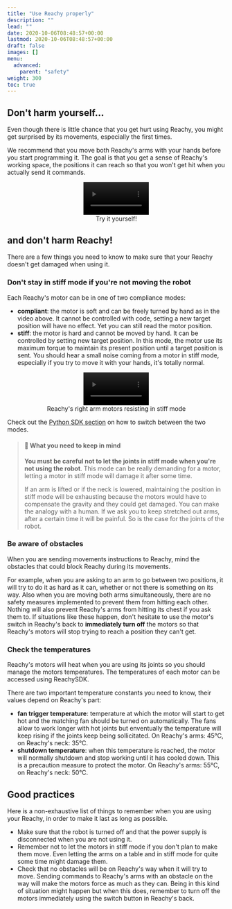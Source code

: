 ```yaml
---
title: "Use Reachy properly"
description: ""
lead: ""
date: 2020-10-06T08:48:57+00:00
lastmod: 2020-10-06T08:48:57+00:00
draft: false
images: []
menu:
  advanced:
    parent: "safety"
weight: 300
toc: true
---
```


## Don't harm yourself...

Even though there is little chance that you get hurt using Reachy, you might get surprised by its movements, especially the first times. 

We recommend that you move both Reachy's arms with your hands before you start programming it. The goal is that you get a sense of Reachy's working space, the positions it can reach so that you won't get hit when you actually send it commands.

<p align="center">
    <video controls="controls" width="30%" autoplay loop>
    <source type="video/mp4" src="movement_compliant.mp4"></source>
    <source type="video/webm" src="movement_compliant.webm"></source>
    </video>
    <br>
    Try it yourself!
</p>


## and don't harm Reachy!

There are a few things you need to know to make sure that your Reachy doesn't get damaged when using it.

### Don't stay in stiff mode if you're not moving the robot

Each Reachy's motor can be in one of two compliance modes:
* **compliant**: the motor is soft and can be freely turned by hand as in the video above.
It cannot be controlled with code, setting a new target position will have no effect. Yet you can still read the motor position.
* **stiff**: the motor is hard and cannot be moved by hand. It can be controlled by setting new target position. In this mode, the motor use its maximum torque to maintain its present position until a target position is sent. You should hear a small noise coming from a motor in stiff mode, especially if you try to move it with your hands, it's totally normal.

<p align="center">
    <video controls="controls" width="30%" autoplay loop>
    <source type="video/mp4" src="stiff.mp4"></source>
    <source type="video/webm" src="stiff.webm"></source>
    </video>
    <br>
    Reachy's right arm motors resisting in stiff mode
</p>

Check out the [Python SDK section](https://pollen-robotics.github.io/reachy-2021-docs/sdk/first-moves/arm/#from-the-joints) on how to switch between the two modes.


> #### :rotating_light: What you need to keep in mind
> **You must be careful not to let the joints in stiff mode when you're not using the robot**. This mode can be really demanding for a motor, letting a motor in stiff mode will damage it after some time.
>
> If an arm is lifted or if the neck is lowered, maintaining the position in stiff mode will be exhausting because the motors would have to compensate the gravity and they could get damaged.
> You can make the analogy with a human. If we ask you to keep stretched out arms, after a certain time it will be painful. So is the case for the joints of the robot.

### Be aware of obstacles

When you are sending movements instructions to Reachy, mind the obstacles that could block Reachy during its movements.

For example, when you are asking to an arm to go between two positions, it will try to do it as hard as it can, whether or not there is something on its way. Also when you are moving both arms simultaneously, there are no safety measures implemented to prevent them from hitting each other.
Nothing will also prevent Reachy's arms from hitting its chest if you ask them to.
If situations like these happen, don't hesitate to use the motor's switch in Reachy's back to **immediately turn off** the motors so that Reachy's motors will stop trying to reach a position they can't get.

### Check the temperatures

Reachy's motors will heat when you are using its joints so you should manage the motors temperatures.
The temperatures of each motor can be accessed using ReachySDK.

There are two important temperature constants you need to know, their values depend on Reachy's part:
* **fan trigger temperature**: temperature at which the motor will start to get hot and the matching fan should be turned on automatically. The fans allow to work longer with hot joints but enventually the temperature will keep rising if the joints keep being sollicitated. On Reachy's arms: 45°C, on Reachy's neck: 35°C.
* **shutdown temperature**: when this temperature is reached, the motor will normally shutdown and stop working until it has cooled down. This is a precaution measure to protect the motor. On Reachy's arms: 55°C, on Reachy's neck: 50°C.


## Good practices
Here is a non-exhaustive list of things to remember when you are using your Reachy, in order to make it last as long as possible.

- Make sure that the robot is turned off and that the power supply is disconnected when you are not using it.
- Remember not to let the motors in stiff mode if you don't plan to make them move. Even letting the arms on a table and in stiff mode for quite some time might damage them. 
- Check that no obstacles will be on Reachy's way when it will try to move. Sending commands to Reachy's arms with an obstacle on the way will make the motors force as much as they can. Being in this kind of situation might happen but when this does, remember to turn off the motors immediately using the switch button in Reachy's back.